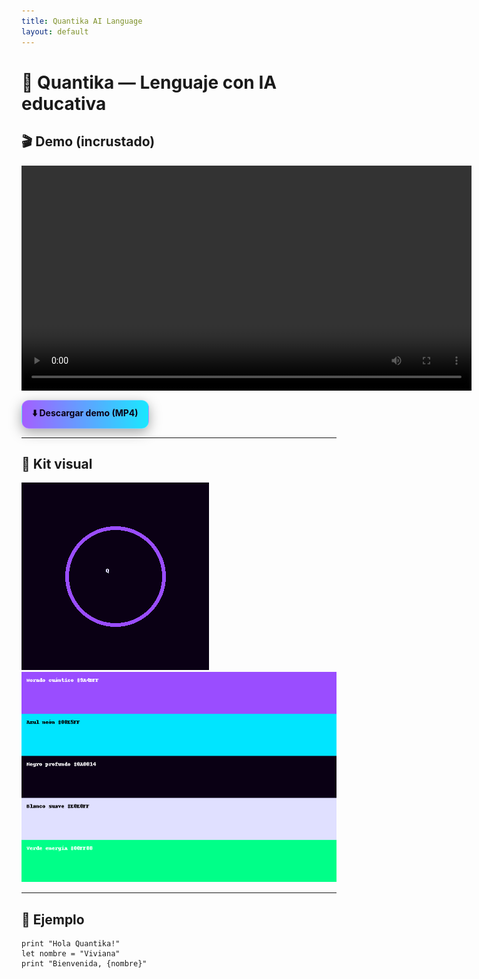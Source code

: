 ```yaml
---
title: Quantika AI Language
layout: default
---
```


# 🌌 Quantika — Lenguaje con IA educativa

## 🎬 Demo (incrustado)
<video width="720" controls>
  <source src="assets/quantika-demo.mp4" type="video/mp4">
  Tu navegador no soporta el tag de video.
</video>

<div style="margin-top:12px">
  <a href="assets/quantika-demo.mp4" download style="
    display:inline-block; padding:10px 16px; border-radius:12px;
    background:linear-gradient(90deg, rgba(154,77,255,.9), rgba(0,229,255,.9));
    color:#0A0014; text-decoration:none; font-weight:700;
    border:1px solid rgba(224,224,255,.35);
    box-shadow:0 6px 20px rgba(0,0,0,.35);">
    ⬇️ Descargar demo (MP4)
  </a>
</div>

---

## 🎨 Kit visual
![Logo](assets/quantika-logo.gif)  
![Paleta](assets/palette.png)

---

## 🚀 Ejemplo
```qk
print "Hola Quantika!"
let nombre = "Viviana"
print "Bienvenida, {nombre}"
```
